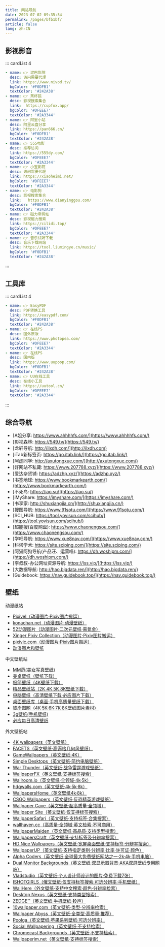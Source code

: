 ```yaml
---
title: 网站导航
date: 2023-07-02 09:35:54
permalink: /pages/bfb1bf/
article: false
lang: zh-CN
---
```


影视影音
------------
<!-- - [泥巴影院: https://www.nivod.tv/](https://www.nivod.tv/)
- [茶杯狐: https://cupfox.app/](https://cupfox.app/)
- [阿里小站: https://pan666.cn/](https://pan666.cn/)
- [555电影: https://www.555dyy.top/](https://www.555dyy.top/)
- [小宝影院: https://xiaoheimi.net/](https://xiaoheimi.net/)
- [电影狗: https://www.dianyinggou.com/](https://www.dianyinggou.com/)
- [磁力帝网址: https://cilidi.top/](https://cilidi.top/)
- [音乐试听下载: https://tool.liumingye.cn/music/](https://tool.liumingye.cn/music/) -->

::: cardList 4
```yaml
- name: 👉 泥巴影院
  desc: 访问需要代理
  link: https://www.nivod.tv/
  bgColor: '#F0DFB1'
  textColor: '#242A38'
- name: 👉 茶杯狐
  desc: 影视搜索集合
  link:  https://cupfox.app/
  bgColor: '#DFEEE7'
  textColor: '#2A3344'
- name: 👉 阿里小站
  desc: 阿里云盘分享
  link: https://pan666.cn/
  bgColor: '#F0DFB1'
  textColor: '#242A38'
- name: 👉 555电影
  desc: 推荐访问
  link: https://555dy.com/
  bgColor: '#DFEEE7'
  textColor: '#2A3344'
- name: 👉 小宝影院
  desc: 访问需要代理
  link: https://xiaoheimi.net/
  bgColor: '#DFEEE7'
  textColor: '#2A3344'
- name: 👉 电影狗
  desc: 影视搜索集合
  link:   https://www.dianyinggou.com/
  bgColor: '#F0DFB1'
  textColor: '#242A38'
- name: 👉 磁力帝网址
  desc: 影视磁力搜索
  link: https://cilidi.top/
  bgColor: '#DFEEE7'
  textColor: '#2A3344'
- name: 👉 音乐试听下载
  desc: 音乐下载网站
  link: https://tool.liumingye.cn/music/
  bgColor: '#F0DFB1'
  textColor: '#242A38'
```
:::

工具库
------------
<!-- - [EasyPDF: https://easypdf.com/](https://easypdf.com/)
- [在线PS: https://www.photopea.com/](https://www.photopea.com/)
- [在线PS: https://www.uupoop.com/](https://www.uupoop.com/)
- [UU在线工具: https://uutool.cn/](https://uutool.cn/) -->

::: cardList 4
```yaml
- name: 👉 EasyPDF
  desc: PDF转换工具
  link: https://easypdf.com/
  bgColor: '#F0DFB1'
  textColor: '#242A38'
- name: 👉 在线PS
  desc: 国外原版
  link: https://www.photopea.com/
  bgColor: '#DFEEE7'
  textColor: '#2A3344'
- name: 👉 在线PS
  desc: 国内版
  link: https://www.uupoop.com/
  bgColor: '#F0DFB1'
  textColor: '#242A38'
- name: 👉 UU在线工具
  desc: 在线小工具
  link: https://uutool.cn/
  bgColor: '#DFEEE7'
  textColor: '#2A3344'
```
:::

综合导航
------------
- [A姐分享: https://www.ahhhhfs.com/](https://www.ahhhhfs.com/)
- [影视森林: https://549.tv/](https://549.tv/)
- [龙轩导航: http://ilxdh.com/](http://ilxdh.com)
- [iTab新标签页: https://go.itab.link/](https://go.itab.link/)
- [阿虚同学: http://axutongxue.com/](http://axutongxue.com/)
- [好网站不私藏: https://www.207788.xyz/](https://www.207788.xyz/)
- [爱达杂货铺: https://adzhp.xyz/](https://adzhp.xyz/)
- [书签地球: https://www.bookmarkearth.com/](https://www.bookmarkearth.com/)
- [不死鸟: https://iao.su/](https://iao.su/)
- [iMyShare: https://imyshare.com/](https://imyshare.com/)
- [书享家: http://shuxiangjia.cn/](http://shuxiangjia.cn/)
- [搜图导航: https://www.91sotu.com/](https://www.91sotu.com/)
- [SCI_HUB: https://tool.yovisun.com/scihub/](https://tool.yovisun.com/scihub/)
- [超能搜(百度网盘): https://www.chaonengsou.com/](https://www.chaonengsou.com/)
- [学吧导航: https://www.xue8nav.com/](https://www.xue8nav.com/)
- [科塔学术: https://site.sciping.com/](https://site.sciping.com/)
- [阿猫阿狗导航(产品汪、运营喵): https://dh.woshipm.com/](https://dh.woshipm.com/)
- [李叔叔-办公网址资源导航: https://lss.vip/](https://lss.vip/)
- [大数据导航: http://hao.bigdata.ren/](http://hao.bigdata.ren/)
- [Guidebook: https://nav.guidebook.top/](https://nav.guidebook.top/)

壁纸
------------

动漫纸站
- <a target="_blank" href="https://pixivel.moe/">Pixivel（动漫图片·Pixiv图片搬运）</a>
- <a target="_blank" href="https://konachan.net/">konachan.net（动漫图片·动漫壁纸）</a>
- <a target="_blank" href="https://www.52dmtp.com/">52动漫图片（动漫图片·二次元壁纸·需氪金）</a>
- <a target="_blank" href="https://acg.blue/">Xinger Pixiv Collection（动漫图片·Pixiv图片搬运）</a>
- <a target="_blank" href="https://pixivic.com/">pixivic.com（动漫图片·Pixiv图片搬运）</a>
- <a target="_blank" href="https://anime-pictures.net/">动漫图片和壁纸</a>

中文壁纸站
- <a target="_blank" href="https://www.95mm.net/">MM范(美女写真壁纸)</a>
- <a target="_blank" href="http://www.win4000.com/">美桌壁纸（壁纸下载）</a>
- <a target="_blank" href="https://bz.zzzmh.cn/">极简壁纸（4K壁纸下载）</a>
- <a target="_blank" href="https://cn.best-wallpaper.net/">精品壁纸站（2K 4K 5K 8K壁纸下载）</a>
- <a target="_blank" href="http://lcoc.top/bizhi/">电脑壁纸（高清壁纸下载·必应图片下载）</a>
- <a target="_blank" href="https://www.bizhik.com/">桌面壁纸库（桌面·手机高质量壁纸下载）</a>
- <a target="_blank" href="http://pic.netbian.com/">彼岸图网（4K·5K·6K·7K·8K壁纸图片素材）</a>
- <a target="_blank" href="https://www.3gbizhi.com/">3g壁纸(手机壁纸)</a>
- <a target="_blank" href="https://bing.ioliu.cn/">必应每日高清壁纸</a>

外文壁纸站
- <a target="_blank" href="https://free4kwallpapers.com/">4K wallpapers（英文壁纸）</a>
- <a target="_blank" href="http://www.facets.la/">FACETS（英文壁纸·高逼格几何风壁纸）</a>
- <a target="_blank" href="https://www.gamewallpapers.com/">GameWallpapers（英文壁纸·4K）</a>
- <a target="_blank" href="http://simpledesktops.com/">Simple Desktops（英文壁纸·简约电脑壁纸）</a>
- <a target="_blank" href="https://warthunder.com/en">War Thunder（英文壁纸·战争雷霆游戏壁纸）</a>
- <a target="_blank" href="https://wallpaperfx.com/">WallpaperFX（英文壁纸·支持标签搜索）</a>
- <a target="_blank" href="https://wallroom.io/">Wallroom.io（英文壁纸·全领域·4k·5k）</a>
- <a target="_blank" href="https://hdqwalls.com/">hdqwalls.com（英文壁纸·4k·5k·8k）</a>
- <a target="_blank" href="https://wallpapershome.com/">WallpapersHome（英文壁纸4k·8k）</a>
- <a target="_blank" href="https://www.csgowallpapers.com/">CSGO Wallpapers（英文壁纸·反恐精英游戏壁纸）</a>
- <a target="_blank" href="https://wallpapercave.com/">Wallpaper Cave（英文壁纸·超高质量·全领域）</a>
- <a target="_blank" href="https://wallpapersite.com/">Wallpaper Site（英文壁纸·仅支持标签搜索）</a>
- <a target="_blank" href="https://wallpapersafari.com/">WallpaperSafari（英文壁纸·支持标签·合集搜索）</a>
- <a target="_blank" href="https://wallhaven.cc/">wallhaven.cc（高质量·全领域·英文检索·不可商用）</a>
- <a target="_blank" href="https://www.wallpapermaiden.com/">WallpaperMaiden（英文壁纸·高品质·支持类型搜索）</a>
- <a target="_blank" href="https://wallpaperscraft.com/">WallpapersCraft（英文壁纸·支持标签及分辨率搜索）</a>
- <a target="_blank" href="https://www.hdnicewallpapers.com/">HD Nice Wallpapers（英文壁纸·宽屏桌面壁纸·支持标签·分辨率搜索）</a>
- <a target="_blank" href="https://www.wallpaperup.com/">WallpaperUP（英文壁纸·支持指定类别·分辨率·比率·许可证·颜色）</a>
- <a target="_blank" href="https://alphacoders.com/">Alpha Coders（英文壁纸·全球最大免费壁纸网站之一·2k·4k·手机电脑）</a>
- <a target="_blank" href="https://www.dualmonitorbackgrounds.com/">Dual Monitor Backgrounds（英文壁纸·双显示器背景·AKA双屏壁纸专用网站）</a>
- <a target="_blank" href="https://vlad.studio/">Vladstudio（英文壁纸·个人设计师设计的图片·免费下载7张）</a>
- <a target="_blank" href="https://joer.ru/">ISHOTGIRLS（俄文壁纸·仅支持标签搜索·可选分辨率·手机壁纸）</a>
- <a target="_blank" href="https://wallhere.com/">WallHere（外文壁纸·支持中文搜索·颜色·分辨率检索）</a>
- <a target="_blank" href="https://www.desktopnexus.com/">Desktop Nexus（英文壁纸·支持类型搜索）</a>
- <a target="_blank" href="https://www.zedge.net/ringtones-and-wallpapers">ZEDGE™（英文壁纸·手机壁纸·铃声）</a>
- <a target="_blank" href="https://www.10wallpaper.com/">10wallpaper.com（英文壁纸·类型·分辨率检索）</a>
- <a target="_blank" href="https://wall.alphacoders.com/">Wallpaper Abyss（英文壁纸·全类型·高质量·推荐）</a>
- <a target="_blank" href="http://poolga.com/">Poolga（英文壁纸·苹果系列壁纸·可选分辨率）</a>
- <a target="_blank" href="https://www.socwall.com/">Social Wallpapering（英文壁纸·不支持检索）</a>
- <a target="_blank" href="https://chromecastbg.alexmeub.com/">Chromecast Backgrounds（英文壁纸·不支持检索）</a>
- <a target="_blank" href="https://wallpaperim.net/">Wallpaperim.net（英文壁纸·支持标签搜索）</a>


